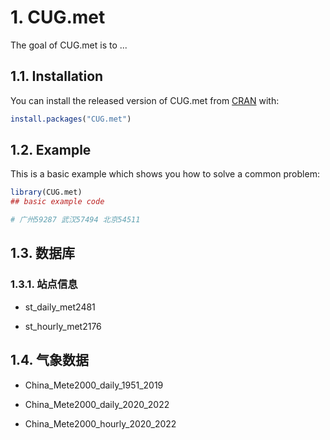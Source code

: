 
# 1. CUG.met

<!-- badges: start -->
<!-- badges: end -->

The goal of CUG.met is to ...

## 1.1. Installation

You can install the released version of CUG.met from [CRAN](https://CRAN.R-project.org) with:

``` r
install.packages("CUG.met")
```

## 1.2. Example

This is a basic example which shows you how to solve a common problem:

``` r
library(CUG.met)
## basic example code

# 广州59287 武汉57494 北京54511
```

## 1.3. 数据库


### 1.3.1. 站点信息

- st_daily_met2481

- st_hourly_met2176

## 1.4. 气象数据

- China_Mete2000_daily_1951_2019

- China_Mete2000_daily_2020_2022

- China_Mete2000_hourly_2020_2022

